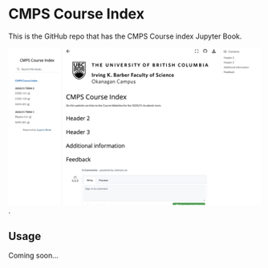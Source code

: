 # CMPS Course Index

This is the GitHub repo that has the CMPS Course index Jupyter Book.

![decorative-Course Index screenshot](images/course_index.png).

## Usage

Coming soon...
